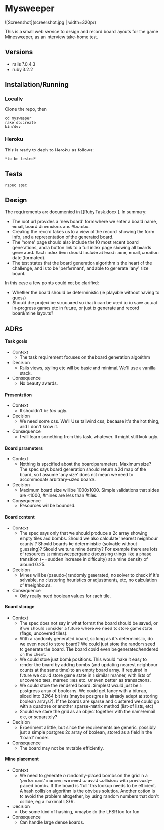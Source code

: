 # Mysweeper

![Screenshot](screenshot.jpg | width=320px)

This is a small web service to design and record board layouts for the game Minesweeper, as an interview take-home test.

## Versions

- rails 7.0.4.3
- ruby 3.2.2

## Installation/Running

### Locally

Clone the repo, then

```
cd mysweeper
rake db:create
bin/dev
```

### Heroku

This is ready to deply to Heroku, as follows:
```
*to be tested*
```

## Tests
```
rspec spec
```

## Design

The requirements are documented in [[Ruby Task.docx]]. In summary:

- The root url provides a 'new board' form where we enter a board name, email, board dimensions and #bombs.
- Creating the record takes us to a view of the record, showing the form info, and a representation of the generated board.
- The 'home' page should also include the 10 most recent board generations, and a button link to a full index page showing all boards generated. Each index item should include at least name, email, creation date (formated).
- The test states that the board generation algorithm is the heart of the challenge, and is to be 'performant', and able to generate 'any' size board.

In this case a few points could not be clarified:

- Whether the board should be deterministic (ie playable without having to guess)
- Should the project be structured so that it can be used to to save actual in-progress games etc in future, or just to generate and record board/mine layouts?


## ADRs

#### Task goals
- Context
  - The task requirement focuses on the board generation algorithm
- Decision
  - Rails views, styling etc will be basic and minimal. We'll use a vanilla stack.
- Consequence
  - No beauty awards.

#### Presentation
- Context
  - It shouldn't be *too* ugly.
- Decision
  - We need some css. We'll Use tailwind css, because it's the hot thing, and I don't know it.
- Consequence
  - I will learn something from this task, whatever. It might still look ugly.

#### Board parameters
- Context
  - Nothing is specified about the board parameters. Maximum size? The spec says board generation should return a 2d map of the board, so I assume 'any size' does not mean we need to accommodate arbitrary-sized boards.
- Decision
  - Maximum board size will be 1000x1000. Simple validations that sides are <1000, #mines are less than #tiles.
- Consequence
  - Resources will be bounded.


#### Board content
- Context
  - The spec says only that we should produce a 2d array showing empty tiles and bombs. Should we also calculate 'nearest neighbour counts'? Should boards be deterministic (solvable without guessing)? Should we tune mine density? For example there are lots of resources at [minesweepergame](https://minesweepergame.com/math-papers.php) discussing things like a phase transition (~= sudden increase in difficulty) at a mine density of around 0.25.
- Decision
  - Mines will be (pseudo-)randomly generated, no solver to check if it's solvable, no clustering heuristics or adjustments, etc, no calculation of #neighbours.
- Consequence
  - Only really need boolean values for each tile.


#### Board storage
- Context
  - The spec does not say in what format the board should be saved, or if we should consider a future where we need to store game state (flags, uncovered tiles).
  - With a randomly generated board, so long as it's deterministic, do we even need to store board? We could just store the random seed to generate the board. The board could even be generated/rendered on the client.
  - We could store just bomb positions. This would make it easy to render the board by adding bombs (and updating nearest neighbour counts at the same time) to an empty board array. If required in future we could store game state in a similar manner, with lists of uncovered tiles, marked tiles etc. Or even better, as transactions.
  - We could store the rendered board. Simplest would just be a postgress array of booleans. We could get fancy with a bitmap, sliced into 32/64 bit ints (maybe postgres is already adept at storing boolean arrays?). If the boards are sparse and clustered we could go with a quadtree or another sparse-matrix method (list-of lists, etc)
  - Should we store the grid as an object together with the name/email etc, or separately?
- Decision
  - Experiment a little, but since the requirements are generic, possibly just a simple postgres 2d array of boolean, stored as a field in the 'board' model.
- Consequence
  - The board may not be mutable efficiently.


#### Mine placement
- Context
  - We need to generate *n* randomly-placed bombs on the grid in a 'performant' manner; we need to avoid collisions with previously-placed bombs. If the board is 'full' this lookup needs to be efficient. A hash collision algorithm is the obvious solution. Another option is to avoid the problem altogether, by using random numbers that don't collide, eg a maximal LSFR.
- Decision
  - Use some kind of hashing, =maybe do the LFSR too for fun
- Consequence
  - Can handle large dense boards.




